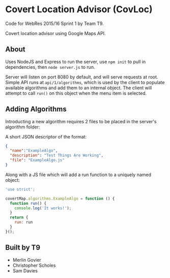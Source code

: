 # Covert Location Advisor (CovLoc)
Code for WebRes 2015/16 Sprint 1 by Team T9.

Covert location advisor using Google Maps API.

## About
Uses NodeJS and Express to run the server, use `npm init` to pull in dependencies, then `node server.js` to run.

Server will listen on port 8080 by default, and will serve requests at root. Simple API runs at `api/1/algorithms`, which is used by the client to populate available algorithms and add them to an internal object. The client will attempt to call `run()` on this object when the menu item is selected.

## Adding Algorithms
Introducting a new algorithm requires 2 files to be placed in the server's algorithm folder:

A short JSON descriptor of the format:

```json
{
  "name":"ExampleAlgo",
  "description": "Test Things Are Working",
  "file": "ExampleAlgo.js"
}
```

Along with a JS file which will add a run function to a uniquely named object:

```javascript
'use strict';

covertMap.algorithms.ExampleAlgo = function () {
  function run() {
    console.log('It works!');
  }
  return {
    run: run
  }
}();
```

## Built by T9
* Merlin Govier
* Christopher Scholes
* Sam Davies
